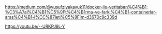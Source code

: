 https://medium.com/@yusufziyakavuk11/docker-ile-veritaban%C4%B1-%C3%A7al%C4%B1%C5%9Ft%C4%B1rma-ve-farkl%C4%B1-containerlar-aras%C4%B1-i%CC%87leti%C5%9Fim-d3670c9c339d



https://youtu.be/--URKPJ9L-Y
